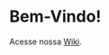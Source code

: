 # Bem-Vindo!

Acesse nossa [Wiki](https://github.com/SemDisquete/Hora-Do-Codigo/wiki/In%C3%ADcio).

